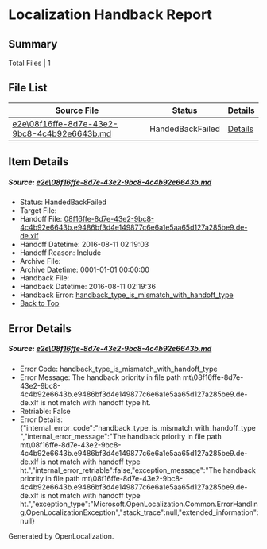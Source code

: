 # <a name='report-top'></a> Localization Handback Report

## Summary
 Total Files | 1

## File List
 Source File | Status | Details 
 ----------- | ------ | ------- 
 [e2e\08f16ffe-8d7e-43e2-9bc8-4c4b92e6643b.md](https://github.com/OpenLocalizationTestOrg/oltest/blob/0cf816303af266fcfc1e37eb1c8231c9687ea50a/e2e/08f16ffe-8d7e-43e2-9bc8-4c4b92e6643b.md) | HandedBackFailed | [Details](#6049f524517fbe03e4f723d184fd9a9a0ae936bb1)

## Item Details
##### <a name='6049f524517fbe03e4f723d184fd9a9a0ae936bb1'></a> Source: [e2e\08f16ffe-8d7e-43e2-9bc8-4c4b92e6643b.md](https://github.com/OpenLocalizationTestOrg/oltest/blob/0cf816303af266fcfc1e37eb1c8231c9687ea50a/e2e/08f16ffe-8d7e-43e2-9bc8-4c4b92e6643b.md)
* Status: HandedBackFailed
* Target File: 
* Handoff File: [08f16ffe-8d7e-43e2-9bc8-4c4b92e6643b.e9486bf3d4e149877c6e6a1e5aa65d127a285be9.de-de.xlf](https://github.com/OpenLocalizationTestOrg/olhandoff-e2e/blob/d2fa77794eb77a467c592f2aac4f6ae4da251c6a/ol-handoff/OpenLocalizationTestOrg/ol-test-dede/ci/ht/08f16ffe-8d7e-43e2-9bc8-4c4b92e6643b.e9486bf3d4e149877c6e6a1e5aa65d127a285be9.de-de.xlf)
* Handoff Datetime: 2016-08-11 02:19:03
* Handoff Reason: Include
* Archive File: 
* Archive Datetime: 0001-01-01 00:00:00
* Handback File: 
* Handback Datetime: 2016-08-11 02:19:36
* Handback Error: [handback_type_is_mismatch_with_handoff_type](#6049f524517fbe03e4f723d184fd9a9a0ae936bb1handback_type_is_mismatch_with_handoff_type)
* [Back to Top](#report-top)


## Error Details
##### <a name='6049f524517fbe03e4f723d184fd9a9a0ae936bb1handback_type_is_mismatch_with_handoff_type'></a> Source: [e2e\08f16ffe-8d7e-43e2-9bc8-4c4b92e6643b.md](#6049f524517fbe03e4f723d184fd9a9a0ae936bb1)
* Error Code: handback_type_is_mismatch_with_handoff_type
* Error Message: The handback priority in file path mt\08f16ffe-8d7e-43e2-9bc8-4c4b92e6643b.e9486bf3d4e149877c6e6a1e5aa65d127a285be9.de-de.xlf is not match with handoff type ht.
* Retriable: False
* Error Details: {"internal_error_code":"handback_type_is_mismatch_with_handoff_type","internal_error_message":"The handback priority in file path mt\\08f16ffe-8d7e-43e2-9bc8-4c4b92e6643b.e9486bf3d4e149877c6e6a1e5aa65d127a285be9.de-de.xlf is not match with handoff type ht.","internal_error_retriable":false,"exception_message":"The handback priority in file path mt\\08f16ffe-8d7e-43e2-9bc8-4c4b92e6643b.e9486bf3d4e149877c6e6a1e5aa65d127a285be9.de-de.xlf is not match with handoff type ht.","exception_type":"Microsoft.OpenLocalization.Common.ErrorHandling.OpenLocalizationException","stack_trace":null,"extended_information":null}


Generated by OpenLocalization.
